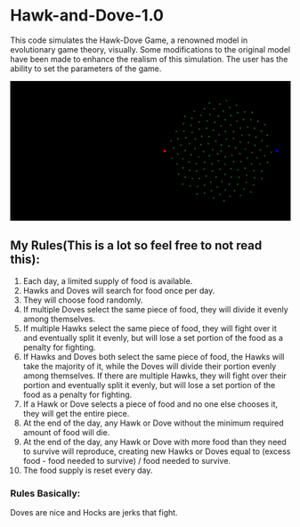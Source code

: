 # Hawk-and-Dove-1.0
This code simulates the Hawk-Dove Game, a renowned model in evolutionary game theory, visually. Some modifications to the original model have been made to enhance the realism of this simulation. The user has the ability to set the parameters of the game.

<img src="Image/gif.gif" width="650" />

## My Rules(This is a lot so feel free to not read this): 
1. Each day, a limited supply of food is available.
2. Hawks and Doves will search for food once per day.
3. They will choose food randomly.
4. If multiple Doves select the same piece of food, they will divide it evenly among themselves.
5. If multiple Hawks select the same piece of food, they will fight over it and eventually split it evenly, but will lose a set portion of the food as a penalty for fighting.
6. If Hawks and Doves both select the same piece of food, the Hawks will take the majority of it, while the Doves will divide their portion evenly among themselves. If there are multiple Hawks, they will fight over their portion and eventually split it evenly, but will lose a set portion of the food as a penalty for fighting.
7. If a Hawk or Dove selects a piece of food and no one else chooses it, they will get the entire piece.
8. At the end of the day, any Hawk or Dove without the minimum required amount of food will die.
9. At the end of the day, any Hawk or Dove with more food than they need to survive will reproduce, creating new Hawks or Doves equal to (excess food - food needed to survive) / food needed to survive.
7. The food supply is reset every day.
### Rules Basically: 
Doves are nice and Hocks are jerks that fight.
